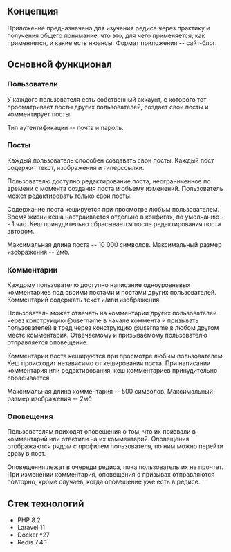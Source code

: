 ## Концепция

Приложение предназначено для изучения редиса через практику и получения общего понимание, что это, для чего 
применяется, как применяется, и какие есть нюансы.
Формат приложения -- сайт-блог.

## Основной функционал

### Пользователи

У каждого пользователя есть собственный аккаунт, с которого тот просматривает посты других пользователей, создает свои посты и комментирует посты.

Тип аутентификации -- почта и пароль.

### Посты

Каждый пользователь способен создавать свои посты. Каждый пост содержит текст, изображения и гиперссылки.

Пользователю доступно редактирование поста, неограниченное по времени с момента создания поста и объему изменений. Пользователь может редактировать только свои посты.

Содержание поста кешируется при просмотре любым пользователем. Время жизни кеша настраивается отдельно в конфигах, по умолчанию -- 1 час. Кеш принудительно сбрасывается после редактирования поста автором.

Максимальная длина поста -- 10 000 символов. Максимальный размер изображения -- 2мб.

### Комментарии

Каждому пользователю доступно написание одноуровневых комментариев под своими постами и постами других пользователей. Комментарий содержать текст и/или изображения.

Пользователь может отвечать на комментарии других пользователей через конструкцию @username в начале коммента и призывать пользователей в тред через конструкцию @username в любом другом месте комментария. Отвечаемому и призываемому пользователю отправляется оповещение.

Комментарии поста кешируются при просмотре любым пользователем. Кеш происходит независимо от кеширования поста. При написании комментария или редактирования, кеш комментариев принудительно сбрасывается.

Максимальная длина комментария -- 500 символов. Максимальный размер изображения -- 2мб

### Оповещения

Пользователям приходят оповещения о том, что их призвали в комментарий или ответили на их комментарий. Оповещения отображаются рядом с профилем пользователя, по ним можно перейти сразу в пост.

Оповещения лежат в очереди редиса, пока пользователь их не прочтет. При изменении комментария, оповещения о призывах отправляются повторно, кроме случаев, когда оповещение уже есть в редисе. 

## Стек технологий
- PHP 8.2
- Laravel 11
- Docker ^27
- Redis 7.4.1